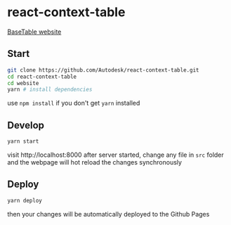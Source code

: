 # react-context-table

[BaseTable website](https://autodesk.github.io/react-context-table/)

## Start

```bash
git clone https://github.com/Autodesk/react-context-table.git
cd react-context-table
cd website
yarn # install dependencies
```

use `npm install` if you don't get `yarn` installed

## Develop

```bash
yarn start
```

visit http://localhost:8000 after server started, change any file in `src` folder and the webpage will hot reload the changes synchronously

## Deploy

```bash
yarn deploy
```

then your changes will be automatically deployed to the Github Pages
